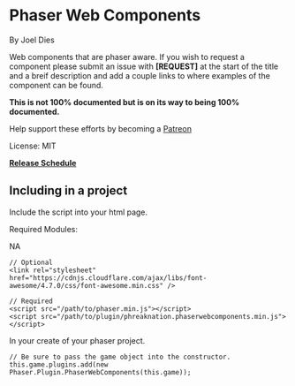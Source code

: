 # Phaser Web Components
By Joel Dies

Web components that are phaser aware. If you wish to request a component please submit an issue with **[REQUEST]** at the start of the title and a breif description and add a couple links to where examples of the component can be found.

**This is not 100% documented but is on its way to being 100% documented.**

Help support these efforts by becoming a [Patreon](https://www.patreon.com/user?u=4928922)

License: MIT

**[Release Schedule](https://docs.google.com/spreadsheets/d/1eEtseniccxCdf4oMH29kNmJe0vISFj0U3CQrDPnhFEY/edit?usp=sharing)**

## Including in a project
Include the script into your html page.

Required Modules:

  NA

```
// Optional
<link rel="stylesheet" href="https://cdnjs.cloudflare.com/ajax/libs/font-awesome/4.7.0/css/font-awesome.min.css" />

// Required
<script src="/path/to/phaser.min.js"></script>
<script src="/path/to/plugin/phreaknation.phaserwebcomponents.min.js"></script>

```

In your create of your phaser project.

```
// Be sure to pass the game object into the constructor.
this.game.plugins.add(new Phaser.Plugin.PhaserWebComponents(this.game));
```
